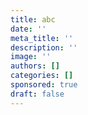 ```yaml
---
title: abc
date: ''
meta_title: ''
description: ''
image: ''
authors: []
categories: []
sponsored: true
draft: false
---
```

